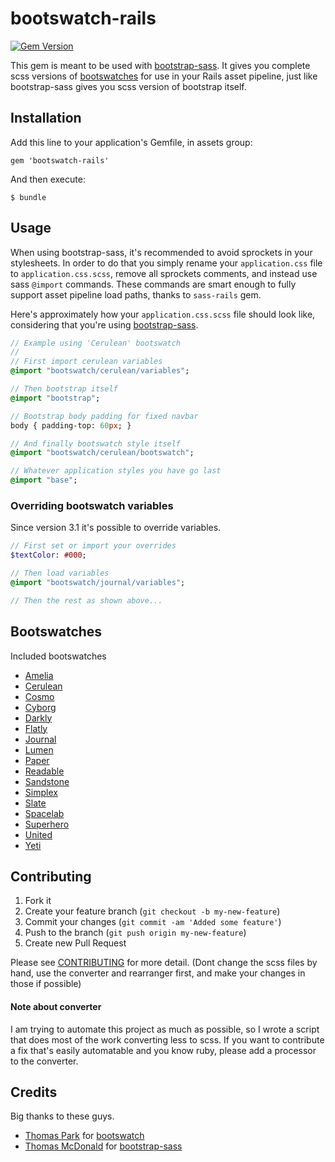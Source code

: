 # bootswatch-rails

[![Gem Version](https://badge.fury.io/rb/bootswatch-rails.svg)](http://badge.fury.io/rb/bootswatch-rails)

This gem is meant to be used with
[bootstrap-sass](https://github.com/thomas-mcdonald/bootstrap-sass). It gives
you complete scss versions of [bootswatches](http://bootswatch.com) for use in
your Rails asset pipeline, just like bootstrap-sass gives you scss version of
bootstrap itself.

## Installation

Add this line to your application's Gemfile, in assets group:

    gem 'bootswatch-rails'

And then execute:

    $ bundle

## Usage

When using bootstrap-sass, it's recommended to avoid sprockets in your
stylesheets. In order to do that you simply rename your `application.css` file
to `application.css.scss`, remove all sprockets comments, and instead use sass
`@import` commands. These commands are smart enough to fully support asset
pipeline load paths, thanks to `sass-rails` gem.

Here's approximately how your `application.css.scss` file should look like,
considering that you're using
[bootstrap-sass](https://github.com/thomas-mcdonald/bootstrap-sass).

````sass
// Example using 'Cerulean' bootswatch
//
// First import cerulean variables
@import "bootswatch/cerulean/variables";

// Then bootstrap itself
@import "bootstrap";

// Bootstrap body padding for fixed navbar
body { padding-top: 60px; }

// And finally bootswatch style itself
@import "bootswatch/cerulean/bootswatch";

// Whatever application styles you have go last
@import "base";
````
### Overriding bootswatch variables

Since version 3.1 it's possible to override variables.
````sass
// First set or import your overrides
$textColor: #000;

// Then load variables
@import "bootswatch/journal/variables";

// Then the rest as shown above...
````
## Bootswatches

Included bootswatches

* [Amelia](http://bootswatch.com/amelia/)
* [Cerulean](http://bootswatch.com/cerulean/)
* [Cosmo](http://bootswatch.com/cosmo/)
* [Cyborg](http://bootswatch.com/cyborg/)
* [Darkly](http://bootswatch.com/darkly/)
* [Flatly](http://bootswatch.com/flatly/)
* [Journal](http://bootswatch.com/journal/)
* [Lumen](http://bootswatch.com/lumen/)
* [Paper](http://bootswatch.com/paper/)
* [Readable](http://bootswatch.com/readable/)
* [Sandstone](http://bootswatch.com/sandstone/)
* [Simplex](http://bootswatch.com/simplex/)
* [Slate](http://bootswatch.com/slate/)
* [Spacelab](http://bootswatch.com/spacelab/)
* [Superhero](http://bootswatch.com/superhero/)
* [United](http://bootswatch.com/united/)
* [Yeti](http://bootswatch.com/yeti/)

## Contributing

1. Fork it
2. Create your feature branch (`git checkout -b my-new-feature`)
3. Commit your changes (`git commit -am 'Added some feature'`)
4. Push to the branch (`git push origin my-new-feature`)
5. Create new Pull Request

Please see [CONTRIBUTING](https://github.com/maxim/bootswatch-rails/blob/master/CONTRIBUTING.md) for more detail. (Dont change the scss files by hand, use the converter and rearranger first, and make your changes in those if possible)


#### Note about converter
I am trying to automate this project as much as possible, so I wrote a script
that does most of the work converting less to scss. If you want to contribute a
fix that's easily automatable and you know ruby, please add a processor to the
converter.

## Credits

Big thanks to these guys.

* [Thomas Park](http://github.com/thomaspark) for [bootswatch](http://bootswatch.com/)
* [Thomas McDonald](http://github.com/thomas-mcdonald) for [bootstrap-sass](https://github.com/thomas-mcdonald/bootstrap-sass)
